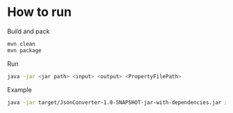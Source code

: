 How to run
==========
Build and pack

```bash
mvn clean
mvn package
```

Run

```bash
java -jar <jar path> <input> <output> <PropertyFilePath>
```

Example
```bash
java -jar target/JsonConverter-1.0-SNAPSHOT-jar-with-dependencies.jar input.md output.md ./config.properties
```